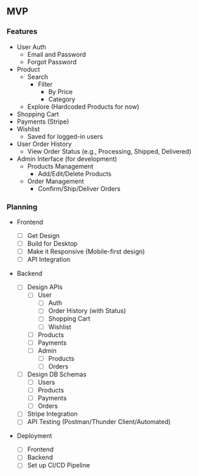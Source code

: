 ## MVP

### Features

- User Auth
  - Email and Password
  - Forgot Password
- Product
  - Search
    - Filter
      - By Price
      - Category
  - Explore (Hardcoded Products for now)
- Shopping Cart
- Payments (Stripe)
- Wishlist
  - Saved for logged-in users
- User Order History
  - View Order Status (e.g., Processing, Shipped, Delivered)
- Admin Interface (for development)
  - Products Management
    - Add/Edit/Delete Products
  - Order Management
    - Confirm/Ship/Deliver Orders

### Planning

- Frontend

  - [ ] Get Design
  - [ ] Build for Desktop
  - [ ] Make it Responsive (Mobile-first design)
  - [ ] API Integration

- Backend

  - [ ] Design APIs
    - [ ] User
      - [ ] Auth
      - [ ] Order History (with Status)
      - [ ] Shopping Cart
      - [ ] Wishlist
    - [ ] Products
    - [ ] Payments
    - [ ] Admin
      - [ ] Products
      - [ ] Orders
  - [ ] Design DB Schemas
    - [ ] Users
    - [ ] Products
    - [ ] Payments
    - [ ] Orders
  - [ ] Stripe Integration
  - [ ] API Testing (Postman/Thunder Client/Automated)

- Deployment
  - [ ] Frontend
  - [ ] Backend
  - [ ] Set up CI/CD Pipeline
